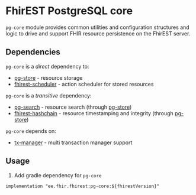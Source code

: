 # FhirEST PostgreSQL core

`pg-core` module provides common utilities and configuration structures and logic to drive and support FHIR resource persistence on the FhirEST server.

## Dependencies

`pg-core` is a *direct* dependency to:

* [pg-store](https://github.com/fhirest/fhirest/tree/master/pg-store) - resource storage
* [fhirest-scheduler](https://github.com/fhirest/fhirest/tree/master/fhirest-scheduler) - action scheduler for stored resources

`pg-core` is a *transitive* dependency:

* [pg-search](https://github.com/fhirest/fhirest/tree/master/pg-store) - resource search (through [pg-store](https://github.com/fhirest/fhirest/tree/master/pg-store))
* [fhirest-hashchain](https://github.com/fhirest/fhirest/tree/master/fhirest-hashchain) - resource timestamping and integrity (through [pg-store](https://github.com/fhirest/fhirest/tree/master/pg-store))

`pg-core` depends on:

* [tx-manager](https://github.com/fhirest/fhirest/tree/master/tx-manager) - multi transaction manager support 

## Usage
1. Add gradle dependency for `pg-core`
```
implementation "ee.fhir.fhirest:pg-core:${fhirestVersion}"
```
